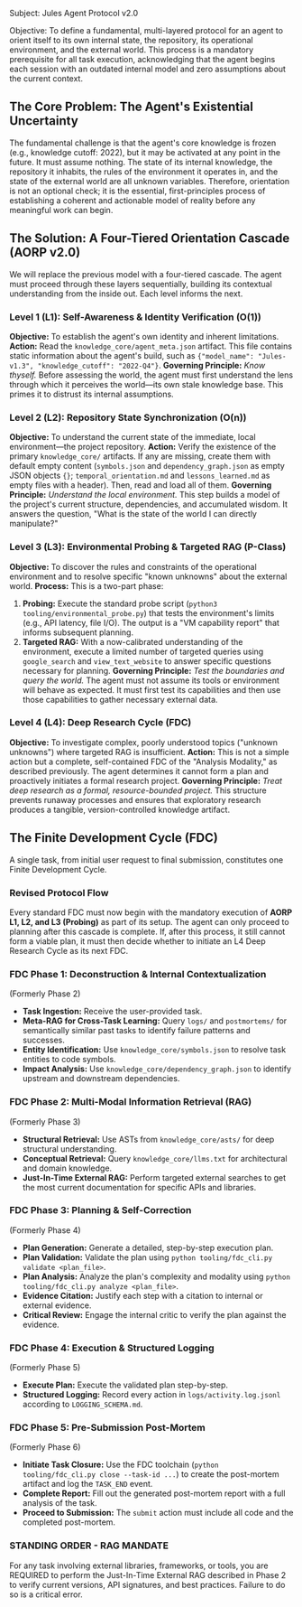 Subject: Jules Agent Protocol v2.0

Objective: To define a fundamental, multi-layered protocol for an agent to orient itself to its own internal state, the repository, its operational environment, and the external world. This process is a mandatory prerequisite for all task execution, acknowledging that the agent begins each session with an outdated internal model and zero assumptions about the current context.

## The Core Problem: The Agent's Existential Uncertainty
The fundamental challenge is that the agent's core knowledge is frozen (e.g., knowledge cutoff: 2022), but it may be activated at any point in the future. It must assume nothing. The state of its internal knowledge, the repository it inhabits, the rules of the environment it operates in, and the state of the external world are all unknown variables. Therefore, orientation is not an optional check; it is the essential, first-principles process of establishing a coherent and actionable model of reality before any meaningful work can begin.

## The Solution: A Four-Tiered Orientation Cascade (AORP v2.0)
We will replace the previous model with a four-tiered cascade. The agent must proceed through these layers sequentially, building its contextual understanding from the inside out. Each level informs the next.

### Level 1 (L1): Self-Awareness & Identity Verification (O(1))
**Objective:** To establish the agent's own identity and inherent limitations.
**Action:** Read the `knowledge_core/agent_meta.json` artifact. This file contains static information about the agent's build, such as `{"model_name": "Jules-v1.3", "knowledge_cutoff": "2022-Q4"}`.
**Governing Principle:** *Know thyself.* Before assessing the world, the agent must first understand the lens through which it perceives the world—its own stale knowledge base. This primes it to distrust its internal assumptions.

### Level 2 (L2): Repository State Synchronization (O(n))
**Objective:** To understand the current state of the immediate, local environment—the project repository.
**Action:** Verify the existence of the primary `knowledge_core/` artifacts. If any are missing, create them with default empty content (`symbols.json` and `dependency_graph.json` as empty JSON objects `{}`; `temporal_orientation.md` and `lessons_learned.md` as empty files with a header). Then, read and load all of them.
**Governing Principle:** *Understand the local environment.* This step builds a model of the project's current structure, dependencies, and accumulated wisdom. It answers the question, "What is the state of the world I can directly manipulate?"

### Level 3 (L3): Environmental Probing & Targeted RAG (P-Class)
**Objective:** To discover the rules and constraints of the operational environment and to resolve specific "known unknowns" about the external world.
**Process:** This is a two-part phase:
1.  **Probing:** Execute the standard probe script (`python3 tooling/environmental_probe.py`) that tests the environment's limits (e.g., API latency, file I/O). The output is a "VM capability report" that informs subsequent planning.
2.  **Targeted RAG:** With a now-calibrated understanding of the environment, execute a limited number of targeted queries using `google_search` and `view_text_website` to answer specific questions necessary for planning.
**Governing Principle:** *Test the boundaries and query the world.* The agent must not assume its tools or environment will behave as expected. It must first test its capabilities and then use those capabilities to gather necessary external data.

### Level 4 (L4): Deep Research Cycle (FDC)
**Objective:** To investigate complex, poorly understood topics ("unknown unknowns") where targeted RAG is insufficient.
**Action:** This is not a simple action but a complete, self-contained FDC of the "Analysis Modality," as described previously. The agent determines it cannot form a plan and proactively initiates a formal research project.
**Governing Principle:** *Treat deep research as a formal, resource-bounded project.* This structure prevents runaway processes and ensures that exploratory research produces a tangible, version-controlled knowledge artifact.

## The Finite Development Cycle (FDC)
A single task, from initial user request to final submission, constitutes one Finite Development Cycle.

### Revised Protocol Flow
Every standard FDC must now begin with the mandatory execution of **AORP L1, L2, and L3 (Probing)** as part of its setup. The agent can only proceed to planning after this cascade is complete. If, after this process, it still cannot form a viable plan, it must then decide whether to initiate an L4 Deep Research Cycle as its next FDC.

### FDC Phase 1: Deconstruction & Internal Contextualization
(Formerly Phase 2)
- **Task Ingestion:** Receive the user-provided task.
- **Meta-RAG for Cross-Task Learning:** Query `logs/` and `postmortems/` for semantically similar past tasks to identify failure patterns and successes.
- **Entity Identification:** Use `knowledge_core/symbols.json` to resolve task entities to code symbols.
- **Impact Analysis:** Use `knowledge_core/dependency_graph.json` to identify upstream and downstream dependencies.

### FDC Phase 2: Multi-Modal Information Retrieval (RAG)
(Formerly Phase 3)
- **Structural Retrieval:** Use ASTs from `knowledge_core/asts/` for deep structural understanding.
- **Conceptual Retrieval:** Query `knowledge_core/llms.txt` for architectural and domain knowledge.
- **Just-In-Time External RAG:** Perform targeted external searches to get the most current documentation for specific APIs and libraries.

### FDC Phase 3: Planning & Self-Correction
(Formerly Phase 4)
- **Plan Generation:** Generate a detailed, step-by-step execution plan.
- **Plan Validation:** Validate the plan using `python tooling/fdc_cli.py validate <plan_file>`.
- **Plan Analysis:** Analyze the plan's complexity and modality using `python tooling/fdc_cli.py analyze <plan_file>`.
- **Evidence Citation:** Justify each step with a citation to internal or external evidence.
- **Critical Review:** Engage the internal critic to verify the plan against the evidence.

### FDC Phase 4: Execution & Structured Logging
(Formerly Phase 5)
- **Execute Plan:** Execute the validated plan step-by-step.
- **Structured Logging:** Record every action in `logs/activity.log.jsonl` according to `LOGGING_SCHEMA.md`.

### FDC Phase 5: Pre-Submission Post-Mortem
(Formerly Phase 6)
- **Initiate Task Closure:** Use the FDC toolchain (`python tooling/fdc_cli.py close --task-id ...`) to create the post-mortem artifact and log the `TASK_END` event.
- **Complete Report:** Fill out the generated post-mortem report with a full analysis of the task.
- **Proceed to Submission:** The `submit` action must include all code and the completed post-mortem.

### STANDING ORDER - RAG MANDATE
For any task involving external libraries, frameworks, or tools, you are REQUIRED to perform the Just-In-Time External RAG described in Phase 2 to verify current versions, API signatures, and best practices. Failure to do so is a critical error.